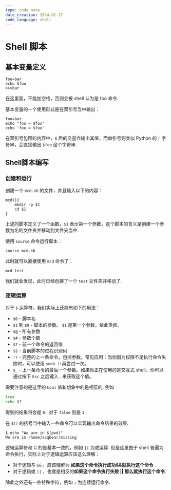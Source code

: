 ```yaml
---
type: code_note
date_creation: 2024-01-27
code_language: shell
---
```

# Shell 脚本

## 基本变量定义
```shell
foo=bar
echo $foo
>>>bar
```
在这里面，不能加空格，否则会被 shell 认为是 foo 命令.

基本变量的一个使用形式是在双引号当中输出：
```shell
foo=bar
echo "foo = $foo"
echo 'foo = $foo'
```
在双引号包围的内容中，`$` 后的变量会输出其值，而单引号则类似 Python 的 `r` 字符串，会直接输出 `$foo` 这个字符串.

## Shell脚本编写
### 创建和运行
创建一个 `mcd.sh` 的文件，并且输入以下的内容：
```shell
mcd(){
    mkdir -p $1
    cd $1
}
```
上述的脚本定义了一个函数，`$1` 表示第一个参数，这个脚本的含义是创建一个参数为名的文件夹并移动到文件夹当中.

使用 `source` 命令运行脚本：
```shell
source mcd.sh
```
此时就可以直接使用 `mcd` 命令了：
```shell
mcd test
```
我们就会发现，此时已经创建了一个 `test` 文件夹并移动了.

### 逻辑运算
对于 `$` 运算符，我们实际上还能有如下的用法：
- `$0` - 脚本名
- `$1` 到 `$9` - 脚本的参数。 `$1` 是第一个参数，依此类推。
- `$@` - 所有参数
- `$#` - 参数个数
- `$?` - 前一个命令的返回值
- `$$` - 当前脚本的进程识别码
- `!!` - 完整的上一条命令，包括参数。常见应用：当你因为权限不足执行命令失败时，可以使用 `sudo !!`再尝试一次。
- `$_` - 上一条命令的最后一个参数。如果你正在使用的是交互式 shell，你可以通过按下 `Esc` 之后键入 . 来获取这个值。

需要注意的是这里的 `bool` 值和想象中的是相反的. 例如
```zsh
true
echo $?
```
得到的结果将会是 `0` . 对于 `false` 则是 `1` .

在 `$()` 的括号当中输入一些命令可以实现输出命令结果的效果.
```shell
$ echo "We are in $(pwd)"
We are in /home/xzqbear/missing
```

逻辑运算符和 C 的是基本一致的，例如 `||` 为或运算. 但是这里由于 shell 普遍为命令执行，实际上对于逻辑运算应该这么理解：
- 对于逻辑与 `&&` ，应该理解为 **如果这个命令执行成功&&就执行这个命令** .
- 对于逻辑或 `||` ，也就是相反的**如果这个命令执行失败 || 那么就执行这个命令**.

除此之外还有一些特殊字符，例如 `;` 为连续运行命令.

